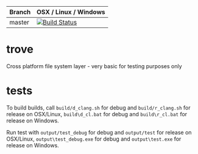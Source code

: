 |Branch      | OSX / Linux / Windows |
|------------|-----------------------|
|master      | [![Build Status](https://travis-ci.org/DanEngelbrecht/trove.svg?branch=master)](https://travis-ci.org/DanEngelbrecht/trove?branch=master) |

# trove
Cross platform file system layer - very basic for testing purposes only

# tests
To build builds, call `build/d_clang.sh` for debug and `build/r_clang.sh` for release on OSX/Linux, `build\d_cl.bat` for debug and `build\r_cl.bat` for release on Windows.

Run test with `output/test_debug` for debug and `output/test` for release on OSX/Linux, `output\test_debug.exe` for debug and `output\test.exe` for release on Windows.

